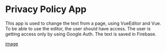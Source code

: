 # Privacy Policy App

This app is used to change the text from a page, using VueEditor and Vue. To be able to use the editor, the user should have access. The user is getting access only by using Google Auth. The text is saved in Firebase. 

[image](https://github.com/raulbanut/privacy-policy-app/blob/master/Flow%20Privacy%20App.png)
